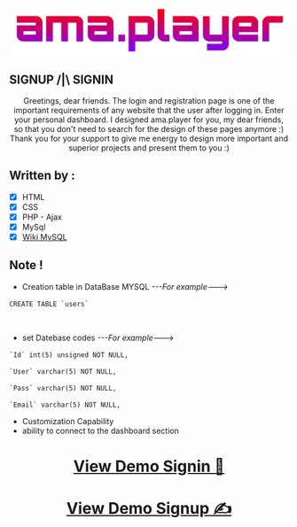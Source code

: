 <img src="https://github.com/ama-player0000/signin-signup/blob/main/pictures/ama.png?raw=true" align="center">

## SIGNUP /|\ SIGNIN
<p align="center">Greetings, dear friends. The login and registration page is one of the important requirements of any website that the user after logging in. Enter your personal dashboard. I designed ama.player for you, my dear friends, so that you don't need to search for the design of these pages anymore :)<br>Thank you for your support to give me energy to design more important and superior projects and present them to you :)</p>

## Written by : 
- [x] HTML
- [x] CSS
- [x] PHP - Ajax
- [x] MySql
- [x] <a href="https://github.com/ama-player0000/signin-signup/wiki/Wiki-MySQL">Wiki MySQL</a>

## Note ! 
- Creation table in DataBase MYSQL *---For example--->* 
```MySQL 
CREATE TABLE `users`
```
<br>

- set Datebase codes *---For example--->* 
```MySQL 
`Id` int(5) unsigned NOT NULL,
```
```MySQL 
`User` varchar(5) NOT NULL,
```
```MySQL 
`Pass` varchar(5) NOT NULL,
```
```MySQL 
`Email` varchar(5) NOT NULL,
```
- Customization Capability
- ability to connect to the dashboard section

<h1 align="center"><a href="">View Demo Signin 🚪</a></h1>
<h1 align="center"><a href="">View Demo Signup ✍️</a></h1>




